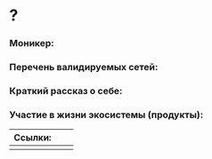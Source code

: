 # ?

### **Моникер:**&#x20;

### **Перечень валидируемых сетей:**



### **Краткий рассказ о себе:**



### **Участие в жизни экосистемы (продукты):**



<table><thead><tr><th>Ссылки:</th><th data-hidden></th><th data-hidden></th></tr></thead><tbody><tr><td></td><td></td><td></td></tr></tbody></table>
